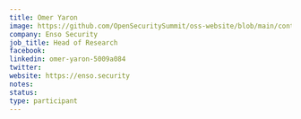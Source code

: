 ```yaml
---
title: Omer Yaron
image: https://github.com/OpenSecuritySummit/oss-website/blob/main/content/participant/images/Omer-Yaron%20(1).jpeg?raw=true
company: Enso Security
job_title: Head of Research
facebook:
linkedin: omer-yaron-5009a084
twitter:
website: https://enso.security
notes:
status: 
type: participant
---
```

